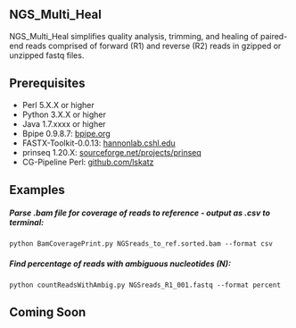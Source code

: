 ## NGS_Multi_Heal
NGS_Multi_Heal simplifies quality analysis, trimming, and healing of paired-end reads
comprised of forward (R1) and reverse (R2) reads in gzipped or unzipped fastq files.

## Prerequisites
* Perl 5.X.X or higher
* Python 3.X.X or higher
* Java 1.7.xxxx or higher
* Bpipe 0.9.8.7:  [bpipe.org](http://docs.bpipe.org)
* FASTX-Toolkit-0.0.13: [hannonlab.cshl.edu](http://hannonlab.cshl.edu/fastx_toolkit)
* prinseq 1.20.X: [sourceforge.net/projects/prinseq](https://sourceforge.net/projects/prinseq/files/standalone/)
* CG-Pipeline Perl: [github.com/lskatz](https://github.com/lskatz/CG-Pipeline)

## Examples
##### Parse .bam file for coverage of reads to reference - output as .csv to terminal:
```python BamCoveragePrint.py NGSreads_to_ref.sorted.bam --format csv```
##### Find percentage of reads with ambiguous nucleotides (N):
```python countReadsWithAmbig.py NGSreads_R1_001.fastq --format percent```

## Coming Soon

